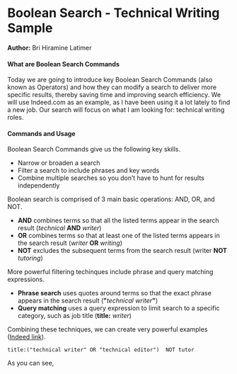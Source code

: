 # Boolean Search - Technical Writing Sample
**Author:** Bri Hiramine Latimer

#### What are Boolean Search Commands
Today we are going to introduce key Boolean Search Commands (also known as Operators) and how they can modify a search to deliver more specific results, thereby saving time and improving search efficiency. We will use Indeed.com as an example, as I have been using it a lot lately to find a new job. Our search will focus on what I am looking for: technical writing roles.

#### Commands and Usage
Boolean Search Commands give us the following key skills. 
   - Narrow or broaden a search
   - Filter a search to include phrases and key words
   - Combine multiple searches so you don’t have to hunt for results independently 

Boolean search is comprised of 3 main basic operations: AND, OR, and NOT.
 - **AND** combines terms so that all the listed terms appear in the search result (*technical* **AND** *writer*)
 - **OR** combines terms so that at least one of the listed terms appears in the search result (*writer* **OR** *writing*)
 - **NOT** excludes the subsequent terms from the search result (writer **NOT** *tutoring*)

More powerful filtering techinques include phrase and query matching expressions.
 - **Phrase search** uses quotes around terms so that the exact phrase appears in the search result (**"**_technical writer_**"**)
 - **Query matching** uses a query expression to limit search to a specific category, such as job title (**title:** _writer_)

Combining these techniques, we can create very powerful examples ([Indeed link](https://www.indeed.com/jobs?q=title%3A%28%22technical+writer%22+OR+%22technical+editor%22%29++NOT+tutor&l=Seattle%2C+WA&sort=date)).
```
title:("technical writer" OR "technical editor")  NOT tutor
```

As you can see, 
